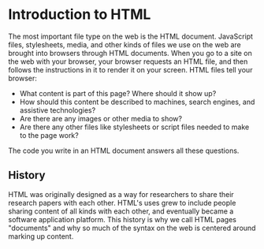 # Introduction to HTML

The most important file type on the web is the HTML document. JavaScript files, stylesheets, media, and other kinds of files we use on the web are brought into browsers through HTML documents. When you go to a site on the web with your browser, your browser requests an HTML file, and then follows the instructions in it to render it on your screen. HTML files tell your browser:

* What content is part of this page? Where should it show up?
* How should this content be described to machines, search engines, and assistive technologies?
* Are there are any images or other media to show?
* Are there any other files like stylesheets or script files needed to make to the page work?

The code you write in an HTML document answers all these questions.

## History

HTML was originally designed as a way for researchers to share their research papers with each other. HTML's uses grew to include people sharing content of all kinds with each other, and eventually became a software application platform. This history is why we call HTML pages "documents" and why so much of the syntax on the web is centered around marking up content.
